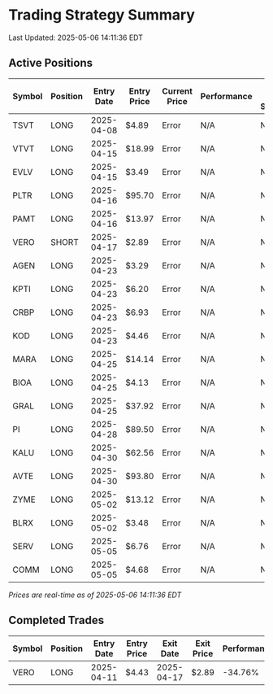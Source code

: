 # Trading Strategy Summary

Last Updated: 2025-05-06 14:11:36 EDT

## Active Positions

| Symbol | Position | Entry Date | Entry Price | Current Price | Performance | P/L per Share |
|--------|----------|------------|-------------|---------------|-------------|--------------|
| TSVT | LONG | 2025-04-08 | $4.89 | Error | N/A | N/A |
| VTVT | LONG | 2025-04-15 | $18.99 | Error | N/A | N/A |
| EVLV | LONG | 2025-04-15 | $3.49 | Error | N/A | N/A |
| PLTR | LONG | 2025-04-16 | $95.70 | Error | N/A | N/A |
| PAMT | LONG | 2025-04-16 | $13.97 | Error | N/A | N/A |
| VERO | SHORT | 2025-04-17 | $2.89 | Error | N/A | N/A |
| AGEN | LONG | 2025-04-23 | $3.29 | Error | N/A | N/A |
| KPTI | LONG | 2025-04-23 | $6.20 | Error | N/A | N/A |
| CRBP | LONG | 2025-04-23 | $6.93 | Error | N/A | N/A |
| KOD | LONG | 2025-04-23 | $4.46 | Error | N/A | N/A |
| MARA | LONG | 2025-04-25 | $14.14 | Error | N/A | N/A |
| BIOA | LONG | 2025-04-25 | $4.13 | Error | N/A | N/A |
| GRAL | LONG | 2025-04-25 | $37.92 | Error | N/A | N/A |
| PI | LONG | 2025-04-28 | $89.50 | Error | N/A | N/A |
| KALU | LONG | 2025-04-30 | $62.56 | Error | N/A | N/A |
| AVTE | LONG | 2025-04-30 | $93.80 | Error | N/A | N/A |
| ZYME | LONG | 2025-05-02 | $13.12 | Error | N/A | N/A |
| BLRX | LONG | 2025-05-02 | $3.48 | Error | N/A | N/A |
| SERV | LONG | 2025-05-05 | $6.76 | Error | N/A | N/A |
| COMM | LONG | 2025-05-05 | $4.68 | Error | N/A | N/A |

*Prices are real-time as of 2025-05-06 14:11:36 EDT*

## Completed Trades

| Symbol | Position | Entry Date | Entry Price | Exit Date | Exit Price | Performance |
|--------|----------|------------|-------------|-----------|------------|-------------|
| VERO | LONG | 2025-04-11 | $4.43 | 2025-04-17 | $2.89 | -34.76% |